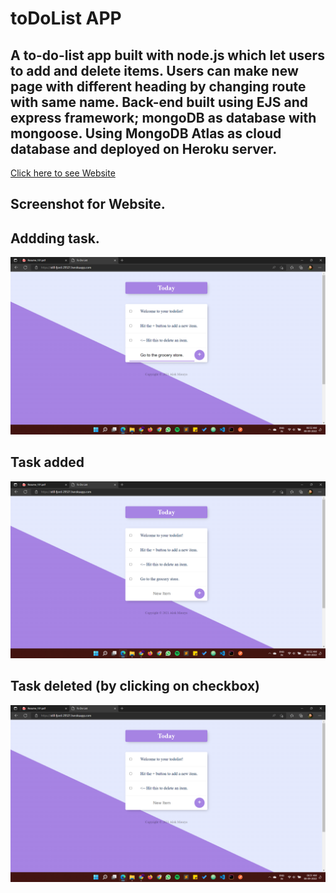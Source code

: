 # toDoList APP
## A to-do-list app built with node.js which let users to add and delete items. Users can make new page with different heading by changing route with same name. Back-end built using EJS and express framework; mongoDB as database with mongoose. Using MongoDB Atlas as cloud database and deployed on Heroku server.
[Click here to see Website](https://still-fjord-29521.herokuapp.com/)

## Screenshot for Website.

## Addding task.
![screenshot](screenshot/ss1.png)

## Task added
![screenshot](screenshot/ss2.png)

## Task deleted (by clicking on checkbox)
![screenshot](screenshot/ss3.png)
